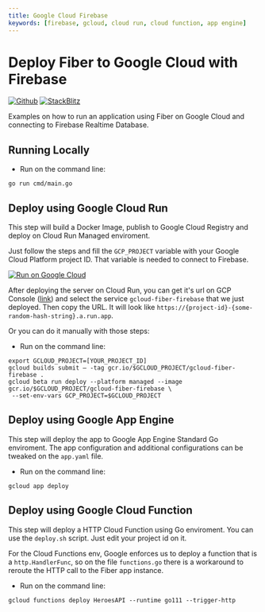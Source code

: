 ```yaml
---
title: Google Cloud Firebase
keywords: [firebase, gcloud, cloud run, cloud function, app engine]
---
```


# Deploy Fiber to Google Cloud with Firebase

[![Github](https://img.shields.io/static/v1?label=&message=Github&color=2ea44f&style=for-the-badge&logo=github)](https://github.com/gofiber/recipes/tree/master/gcloud-firebase) [![StackBlitz](https://img.shields.io/static/v1?label=&message=StackBlitz&color=2ea44f&style=for-the-badge&logo=StackBlitz)](https://stackblitz.com/github/gofiber/recipes/tree/master/gcloud-firebase)

Examples on how to run an application using Fiber on Google Cloud and connecting to Firebase Realtime Database.

## Running Locally

* Run on the command line:

```
go run cmd/main.go
```

## Deploy using Google Cloud Run

This step will build a Docker Image, publish to Google Cloud Registry and deploy on Cloud Run Managed enviroment.

Just follow the steps and fill the `GCP_PROJECT` variable with your Google Cloud Platform project ID. That variable is needed to connect to Firebase.

[![Run on Google Cloud](https://storage.googleapis.com/cloudrun/button.svg)](https://console.cloud.google.com/cloudshell/editor?shellonly=true&cloudshell_image=gcr.io/cloudrun/button&cloudshell_git_repo=https://github.com/gofiber/recipes&cloudshell_working_dir=gcloud-firebase)

After deploying the server on Cloud Run, you can get it's url on GCP Console ([link](https://console.cloud.google.com/run)) and select the service `gcloud-fiber-firebase` that we just deployed. Then copy the URL. It will look like `https://{project-id}-{some-random-hash-string}.a.run.app`.

Or you can do it manually with those steps:

* Run on the command line:

```
export GCLOUD_PROJECT=[YOUR_PROJECT_ID]
gcloud builds submit — -tag gcr.io/$GCLOUD_PROJECT/gcloud-fiber-firebase .
gcloud beta run deploy --platform managed --image gcr.io/$GCLOUD_PROJECT/gcloud-fiber-firebase \
 --set-env-vars GCP_PROJECT=$GCLOUD_PROJECT
```

## Deploy using Google App Engine

This step will deploy the app to Google App Engine Standard Go enviroment. The app configuration and additional configurations can be tweaked on the `app.yaml` file.

* Run on the command line:

```
gcloud app deploy
```

## Deploy using Google Cloud Function

This step will deploy a HTTP Cloud Function using Go enviroment. You can use the `deploy.sh` script. Just edit your project id on it.

For the Cloud Functions env, Google enforces us to deploy a function that is a `http.HandlerFunc`, so on the file `functions.go` there is a workaround to reroute the HTTP call to the Fiber app instance.

* Run on the command line:

```
gcloud functions deploy HeroesAPI --runtime go111 --trigger-http
```
